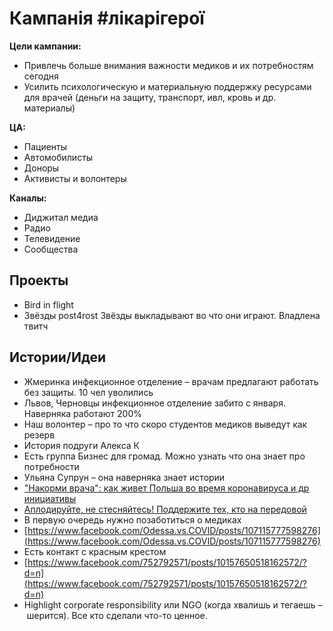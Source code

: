 # Кампанія \#лікарігерої

**Цели кампании:** 

* Привлечь больше внимания важности медиков и их потребностям сегодня
* Усилить психологическую и материальную поддержку ресурсами для врачей \(деньги на защиту, транспорт, ивл, кровь и др. материалы\)

**ЦА:**

* Пациенты
* Автомобилисты
* Доноры
* Активисты и волонтеры 

**Каналы:**

* Диджитал медиа
* Радио
* Телевидение
* Сообщества

## Проекты

* Bird in flight
* Звёзды post4rost Звёзды выкладывают во что они играют. Владлена твитч

## **Истории/Идеи**

* Жмеринка инфекционное отделение – врачам предлагают работать без защиты. 10 чел уволились
* Львов, Черновцы инфекционное отделение забито с января. Наверняка работают 200%
* Наш волонтер – про то что скоро студентов медиков выведут как резерв
* История подруги Алекса К
* Есть группа Бизнес для громад. Можно узнать что она знает про потребности
* Ульяна Супрун – она наверняка знает истории
* ["Накорми врача": как живет Польша во время коронавируса и др инициативы](https://www.eurointegration.com.ua/rus/articles/2020/03/19/7107702/)
* [Аплодируйте, не стесняйтесь! Поддержите тех, кто на передовой](https://nv.ua/opinion/koronavirus-v-ukraine-kak-kazhdyy-ukrainec-mozhet-pomoch-vracham-poslednie-novosti-50076974.html)
* В первую очередь нужно позаботиться о медиках
* [https://www.facebook.com/Odessa.vs.COVID/posts/107115777598276](https://www.facebook.com/Odessa.vs.COVID/posts/107115777598276)
* Есть контакт с красным крестом
* [https://www.facebook.com/752792571/posts/10157650518162572/?d=n](https://www.facebook.com/752792571/posts/10157650518162572/?d=n)
* Highlight corporate responsibility или NGO \(когда хвалишь и тегаешь – шерится\). Все кто сделали что-то ценное. 

